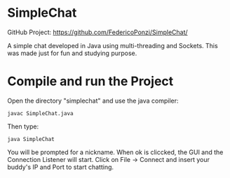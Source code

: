 SimpleChat
==========
GitHub Project: https://github.com/FedericoPonzi/SimpleChat/

A simple chat developed in Java using multi-threading and Sockets.
This was made just for fun and studying purpose.

Compile and run the Project
====================
Open the directory "simplechat" and use the java compiler:
```
javac SimpleChat.java
```
Then type:
```
java SimpleChat
```
You will be prompted for a nickname. When ok is cliccked, the GUI and the Connection Listener will start. Click on File -> Connect and insert your buddy's IP and Port to start chatting.
